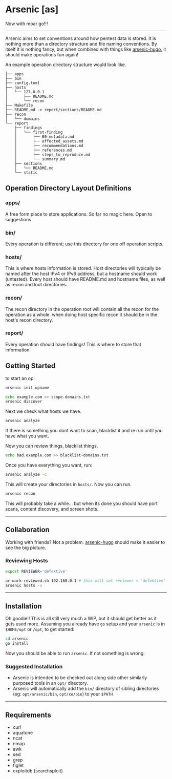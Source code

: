 # Arsenic [as]
Now with moar go!!!
*******


Arsenic aims to set conventions around how pentest data is stored. It is nothing more than a directory structure and file naming conventions. By itself it is nothing fancy, but when combined with things like [arsenic-hugo](https://github.com/analog-arsenic/arsenic-hugo), it should make operations fun again!

An example operation directory structure would look like.
```
├── apps
├── bin
├── config.toml
├── hosts
│   └── 127.0.0.1
│       ├── README.md
│       └── recon
├── Makefile
├── README.md -> report/sections/README.md
├── recon
│   └── domains
└── report
    ├── findings
    │   └── first-finding
    │       ├── 00-metadata.md
    │       ├── affected_assets.md
    │       ├── recommendations.md
    │       ├── references.md
    │       ├── steps_to_reproduce.md
    │       └── summary.md
    ├── sections
    │   └── README.md
    └── static
```

## Operation Directory Layout Definitions

### apps/
A free form place to store applications. So far no magic here. Open to suggestions

### bin/
Every operation is different; use this directory for one off operation scripts.

### hosts/
This is where hosts information is stored. Host directories will typically be named after the host IPv4 or IPv6 address, but a hostname should work (untested). Every host should have README.md and hostname files, as well as recon and loot directories.

### recon/
The recon directory in the operation root will contain all the recon for the operation as a whole. when doing host specific recon it should be in the host's recon directory.

### report/

Every operation should have findings! This is where to store that information.

## Getting Started

to start an op:

```bash
arsenic init opname

echo example.com >> scope-domains.txt
arsenic discover
```

Next we check what hosts we have.
```bash
arsenic analyze
```

If there is something you dont want to scan, blacklist it and re run until you have what you want.


Now you can review things, blacklist things.

```bash
echo bad.example.com >> blacklist-domains.txt
```

Once you have everything you want, run:
```bash
arsenic analyze -c
```

This will create your directories in `hosts/`. Now you can run.

```bash
arsenic recon
```

This will probably take a while... but when its done you should have port scans, content discovery, and screen shots.

******

## Collaboration

Working with friends? Not a problem. [arsenic-hugo](https://github.com/analog-arsenic/arsenic-hugo) should make it easier to see the big picture.

### Reviewing Hosts

```bash
export REVIEWER='defektive'

ar-mark-reviewed.sh 192.168.0.1 # this will set reviewer = 'defektive' in the README for the host
arsenic hosts -u
```
*****
## Installation

Oh goodie!! This is all still very much a WIP, but it should get better as it gets used more. Assuming you already have `go` setup and your `arsenic` is in `$HOME/opt` or `/opt`, to get started:
```bash
cd arsenic
go install
```
Now you should be able to run `arsenic`. If not something is wrong.

### Suggested Installation

- Arsenic is intended to be checked out along side other similarly purposed tools in an `opt/` directory.
- Arsenic will automatically add the `bin/` directory of sibling directories (eg: `opt/arsenic/bin`, `opt/xe/bin`) to your `$PATH`

*******
## Requirements

- curl
- aquatone
- ncat
- nmap
- awk
- sed
- grep
- figlet
- exploitdb (searchsploit)

